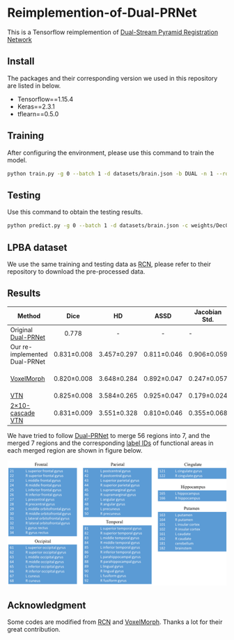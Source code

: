 # Reimplemention-of-Dual-PRNet

This is a Tensorflow reimplemention of [Dual-Stream Pyramid Registration Network](https://arxiv.org/abs/1909.11966)

## Install
The packages and their corresponding version we used in this repository are listed in below.

- Tensorflow==1.15.4
- Keras==2.3.1
- tflearn==0.5.0

## Training
After configuring the environment, please use this command to train the model.

```sh
python train.py -g 0 --batch 1 -d datasets/brain.json -b DUAL -n 1 --round 10000 --epoch 10
```

## Testing
Use this command to obtain the testing results.
```sh
python predict.py -g 0 --batch 1 -d datasets/brain.json -c weights/Dec09-1849
```

## LPBA dataset
We use the same training and testing data as [RCN](https://github.com/microsoft/Recursive-Cascaded-Networks), please refer to their repository to download the pre-processed data.

## Results

Method |Dice | HD | ASSD |Jacobian Std. | Folding (%) |
---|:-:|:-:|:-:|---|---|
Original [Dual-PRNet](https://arxiv.org/abs/1909.11966) | 0.778 | -	| - | -	| - |
Our re-implemented Dual-PRNet | 0.831±0.008 | 3.457±0.297 | 0.811±0.046 | 0.906±0.059 | 1.61e-1±2.44e-2|
[VoxelMorph](https://arxiv.org/pdf/1809.05231.pdf) | 0.820±0.008 | 3.648±0.284	| 0.892±0.047 | 0.247±0.057	| 5.15e-3±6.80e-3 |
[VTN](https://arxiv.org/pdf/1902.05020.pdf) | 0.825±0.008 | 3.584±0.265 | 0.925±0.047| 0.179±0.024 | 0.00±0.00|
[2×10-cascade VTN](https://openaccess.thecvf.com/content_ICCV_2019/papers/Zhao_Recursive_Cascaded_Networks_for_Unsupervised_Medical_Image_Registration_ICCV_2019_paper.pdf) | 0.831±0.009 | 3.551±0.328 | 0.810±0.046| 0.355±0.068|1.22e-6±7.54e-6|

We have tried to follow [Dual-PRNet](https://arxiv.org/abs/1909.11966) to merge 56 regions into 7, and the merged 7 regions and the corresponding [label IDs](https://www.ncbi.nlm.nih.gov/pmc/articles/PMC2757616/) of functional areas in each merged region are shown in figure below.

![merge](./Figure/merge_scheme.png)

## Acknowledgment

Some codes are modified from [RCN](https://github.com/microsoft/Recursive-Cascaded-Networks) and [VoxelMorph](https://github.com/voxelmorph/voxelmorph).
Thanks a lot for their great contribution.
